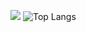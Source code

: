 ![](https://github-readme-stats.vercel.app/api?username=justsoleo&hide_title=true&include_all_commits=true&line_height=21&theme=default)
![Top Langs](https://github-readme-stats.vercel.app/api/top-langs/?username=justsoleo&layout=compact&hide_title=true)
